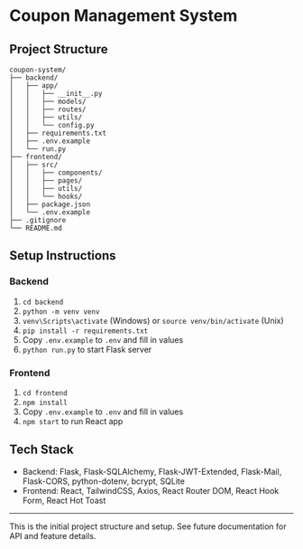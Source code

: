 # Coupon Management System

## Project Structure

```
coupon-system/
├── backend/
│   ├── app/
│   │   ├── __init__.py
│   │   ├── models/
│   │   ├── routes/
│   │   ├── utils/
│   │   └── config.py
│   ├── requirements.txt
│   ├── .env.example
│   └── run.py
├── frontend/
│   ├── src/
│   │   ├── components/
│   │   ├── pages/
│   │   ├── utils/
│   │   └── hooks/
│   ├── package.json
│   └── .env.example
├── .gitignore
└── README.md
```

## Setup Instructions

### Backend
1. `cd backend`
2. `python -m venv venv`
3. `venv\Scripts\activate` (Windows) or `source venv/bin/activate` (Unix)
4. `pip install -r requirements.txt`
5. Copy `.env.example` to `.env` and fill in values
6. `python run.py` to start Flask server

### Frontend
1. `cd frontend`
2. `npm install`
3. Copy `.env.example` to `.env` and fill in values
4. `npm start` to run React app

## Tech Stack
- Backend: Flask, Flask-SQLAlchemy, Flask-JWT-Extended, Flask-Mail, Flask-CORS, python-dotenv, bcrypt, SQLite
- Frontend: React, TailwindCSS, Axios, React Router DOM, React Hook Form, React Hot Toast

---

This is the initial project structure and setup. See future documentation for API and feature details.
